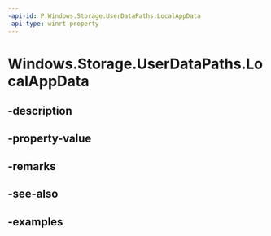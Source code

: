 ```yaml
---
-api-id: P:Windows.Storage.UserDataPaths.LocalAppData
-api-type: winrt property
---
```


<!-- Property syntax.
public string LocalAppData { get; }
-->

# Windows.Storage.UserDataPaths.LocalAppData

## -description

## -property-value

## -remarks

## -see-also

## -examples

